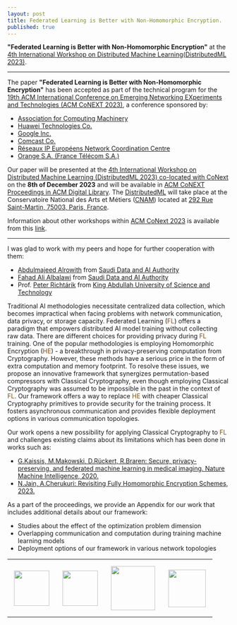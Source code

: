 ```yaml
---
layout: post
title: Federated Learning is Better with Non-Homomorphic Encryption.
published: true
---
```


**"Federated Learning is Better with Non-Homomorphic Encryption"** at the [4th International Workshop on Distributed Machine Learning(DistributedML 2023)](https://distributedml.org/).

---

The paper **"Federated Learning is Better with Non-Homomorphic Encryption"** has been accepted as part of the technical program for the [19th ACM International Conference on Emerging Networking EXperiments and Technologies (ACM CoNEXT 2023)](https://conferences2.sigcomm.org/co-next/2023/), a conference sponsored by:

* [Association for Computing Machinery](https://www.acm.org/)
* [Huawei Technologies Co.](https://huawei.com/)
* [Google Inc.](https://about.google/)
* [Comcast Co.](https://corporate.comcast.com/)
* [Réseaux IP Européens Network Coordination Centre](https://www.ripe.net/)
* [Orange S.A. (France Télécom S.A.)](https://www.orange.com/en)

Our paper will be presented at the [4th International Workshop on Distributed Machine Learning (DistributedML 2023) co-located with CoNext](https://distributedml.org/) on the **8th of December 2023** and will be available in [ACM CoNEXT Proceedings in ACM Digital Library](https://dl.acm.org/conference/conext/proceedings).
The [DistributedML](https://distributedml.org/) will take place at the Conservatoire National des Arts et Métiers ([CNAM](https://www.cnam.eu/)) located at [292 Rue Saint-Martin, 75003, Paris, France](https://maps.app.goo.gl/8x8HoPkcmPvDb9TZA).


Information about other workshops within [ACM CoNext 2023](https://conferences2.sigcomm.org/co-next/2023/) is available from this [link](https://conferences2.sigcomm.org/co-next/2023/#!/workshopatglance).

---

I was glad to work with my peers and hope for further cooperation with them:
* [Abdulmajeed Alrowith](https://www.linkedin.com/in/aalrowithi?originalSubdomain=sa) from [Saudi Data and AI Authority](https://sdaia.gov.sa/)
* [Fahad Ali Albalawi](https://www.linkedin.com/in/fahad-albalawi-49b55759/) from [Saudi Data and AI Authority](https://sdaia.gov.sa/)
* Prof. [Peter Richtárik](https://richtarik.org/) from [King Abdullah University of Science and Technology](https://www.kaust.edu.sa/)

Traditional AI methodologies necessitate centralized data collection, which becomes impractical when facing problems with network communication, data privacy, or storage capacity. 
Federated Learning (<span style="color:rgb(122,76,24)">FL</span>) offers a paradigm that empowers distributed AI model training without collecting raw data. There are different choices for providing privacy during <span style="color:rgb(122,76,24)">FL</span> training. One of the popular methodologies is employing Homomorphic Encryption (<span style="color:rgb(122,76,24)">HE</span>) - a breakthrough in privacy-preserving computation from Cryptography. However, these methods have a serious price in the form of extra computation and memory footprint.
To resolve these issues, we propose an innovative framework that synergizes permutation-based compressors with Classical Cryptography, even though employing Classical Cryptography was assumed to be impossible in the past in the context of <span style="color:rgb(122,76,24)">FL</span>.
Our framework offers a way to replace <span style="color:rgb(122,76,24)">HE</span> with cheaper Classical Cryptography primitives to provide security for the training process. It fosters asynchronous communication and provides flexible deployment options in various communication topologies.

Our work opens a new possibility for applying Classical Cryptography to <span style="color:rgb(122,76,24)">FL</span> and challenges existing claims about its limitations which has been done in works such as:
* [G.Kaissis, M.Makowski, D.Rückert, R.Braren: Secure, privacy-preserving, and federated machine learning in medical imaging. Nature Machine Intelligence, 2020.](https://www.nature.com/articles/s42256-020-0186-1)
* [N.Jain, A.Cherukuri: Revisiting Fully Homomorphic Encryption Schemes, 2023.](https://arxiv.org/abs/2305.05904)

As a part of the proceedings, we provide an Appendix for our work that includes additional details about our framework:
* Studies about the effect of the optimization problem dimension
* Overlapping communication and computation during training machine learning models
* Deployment options of our framework in various network topologies

<table style="text-align:center;">
<tr>
<td style="padding:15px;text-align:center;vertical-align:middle;"> <img height="80px" src="https://burlachenkok.github.io/materials/clean-logo-white-background-small.png"/> </td>
<td style="padding:15px;text-align:center;vertical-align:middle;"> <img height="80px" src="https://burlachenkok.github.io/materials/SDAIA-Logo-2.svg"/> </td> 
<td style="padding:15px;text-align:center;vertical-align:middle;"> <img height="100px" src="https://burlachenkok.github.io/materials/KAUST-logo.svg"/> </td> 
<td style="padding:15px;text-align:center;vertical-align:middle;"> <img height="85px" src="https://burlachenkok.github.io/materials/acm-logo.svg"/> </td>
</tr>
</table>
